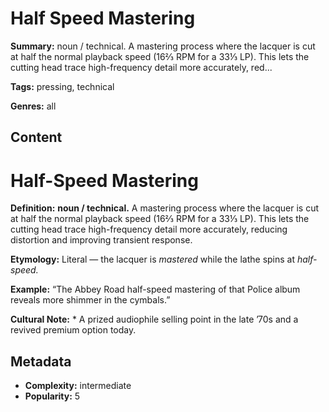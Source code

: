 # Half Speed Mastering

**Summary:** noun / technical. A mastering process where the lacquer is cut at half the normal playback speed (16⅔ RPM for a 33⅓ LP). This lets the cutting head trace high-frequency detail more accurately, red...

**Tags:** pressing, technical

**Genres:** all

## Content

# Half-Speed Mastering

**Definition:** **noun / technical.** A mastering process where the lacquer is cut at half the normal playback speed (16⅔ RPM for a 33⅓ LP). This lets the cutting head trace high-frequency detail more accurately, reducing distortion and improving transient response.

**Etymology:** Literal — the lacquer is *mastered* while the lathe spins at *half-speed.*

**Example:** “The Abbey Road half-speed mastering of that Police album reveals more shimmer in the cymbals.”

**Cultural Note:** * A prized audiophile selling point in the late ’70s and a revived premium option today.

## Metadata

- **Complexity:** intermediate
- **Popularity:** 5
